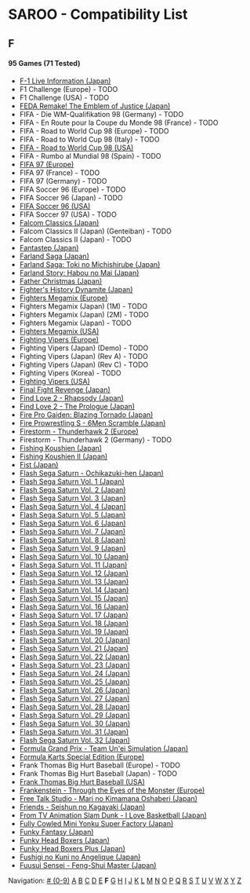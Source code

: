 # SAROO - Compatibility List

## F

#### 95 Games (71 Tested)

- [F-1 Live Information (Japan)](../../../Regions/Retails/Japan/GS-9035/01/README.md)
- F1 Challenge (Europe) - TODO
- F1 Challenge (USA) - TODO
- [FEDA Remake! The Emblem of Justice (Japan)](../../../Regions/Retails/Japan/GS-9107/01/README.md)
- FIFA - Die WM-Qualifikation 98 (Germany) - TODO
- FIFA - En Route pour la Coupe du Monde 98 (France) - TODO
- FIFA - Road to World Cup 98 (Europe) - TODO
- FIFA - Road to World Cup 98 (Italy) - TODO
- [FIFA - Road to World Cup 98 (USA)](../../../Regions/Retails/USA/T-5025H/01/README.md)
- FIFA - Rumbo al Mundial 98 (Spain) - TODO
- [FIFA 97 (Europe)](../../../Regions/Retails/Europe/T-5017H/01/README.md)
- FIFA 97 (France) - TODO
- FIFA 97 (Germany) - TODO
- FIFA Soccer 96 (Europe) - TODO
- FIFA Soccer 96 (Japan) - TODO
- [FIFA Soccer 96 (USA)](../../../Regions/Retails/USA/T-5003H/01/README.md)
- FIFA Soccer 97 (USA) - TODO
- [Falcom Classics (Japan)](../../../Regions/Retails/Japan/T-31503G/01/README.md)
- Falcom Classics II (Japan) (Genteiban) - TODO
- Falcom Classics II (Japan) - TODO
- [Fantastep (Japan)](../../../Regions/Retails/Japan/GS-9107/01/README.md)
- [Farland Saga (Japan)](../../../Regions/Retails/Japan/T-32507G/01/README.md)
- [Farland Saga: Toki no Michishirube (Japan)](../../../Regions/Retails/Japan/T-32511G/01/README.md)
- [Farland Story: Habou no Mai (Japan)](../../../Regions/Retails/Japan/T-32505G/01/README.md)
- [Father Christmas (Japan)](../../../Regions/Retails/Japan/T-18504G/01/README.md)
- [Fighter's History Dynamite (Japan)](../../../Regions/Retails/Japan/GS-9107/01/README.md)
- [Fighters Megamix (Europe)](../../../Regions/Retails/Europe/MK-81073/01/README.md)
- Fighters Megamix (Japan) (1M) - TODO
- Fighters Megamix (Japan) (2M) - TODO
- Fighters Megamix (Japan) - TODO
- [Fighters Megamix (USA)](../../../Regions/Retails/USA/MK-81073/01/README.md)
- [Fighting Vipers (Europe)](../../../Regions/Retails/Europe/MK-81041/01/README.md)
- Fighting Vipers (Japan) (Demo) - TODO
- Fighting Vipers (Japan) (Rev A) - TODO
- Fighting Vipers (Japan) (Rev C) - TODO
- Fighting Vipers (Korea) - TODO
- [Fighting Vipers (USA)](../../../Regions/Retails/USA/MK-81041/01/README.md)
- [Final Fight Revenge (Japan)](../../../Regions/Retails/Japan/T-20605G/01/README.md)
- [Find Love 2 - Rhapsody (Japan)](../../../Regions/Retails/Japan/T-34605G/01/README.md)
- [Find Love 2 - The Prologue (Japan)](../../../Regions/Retails/Japan/T-34604G/01/README.md)
- [Fire Pro Gaiden: Blazing Tornado (Japan)](../../../Regions/Retails/Japan/T-4302G/01/README.md)
- [Fire Prowrestling S - 6Men Scramble (Japan)](../../../Regions/Retails/Japan/T-4308G/01/README.md)
- [Firestorm - Thunderhawk 2 (Europe)](../../../Regions/Retails/Europe/T-11501H00/01/README.md)
- Firestorm - Thunderhawk 2 (Germany) - TODO
- [Fishing Koushien (Japan)](../../../Regions/Retails/Japan/T-24901G/01/README.md)
- [Fishing Koushien II (Japan)](../../../Regions/Retails/Japan/T-24904G/01/README.md)
- [Fist (Japan)](../../../Regions/Retails/Japan/T-15015G/01/README.md)
- [Flash Sega Saturn - Ochikazuki-hen (Japan)](../../../Regions/Retails/Japan/610616699/01/README.md)
- [Flash Sega Saturn Vol. 1 (Japan)](../../../Regions/Retails/Japan/610616601/01/README.md)
- [Flash Sega Saturn Vol. 2 (Japan)](../../../Regions/Retails/Japan/610616602/01/README.md)
- [Flash Sega Saturn Vol. 3 (Japan)](../../../Regions/Retails/Japan/610616603/01/README.md)
- [Flash Sega Saturn Vol. 4 (Japan)](../../../Regions/Retails/Japan/610616604/01/README.md)
- [Flash Sega Saturn Vol. 5 (Japan)](../../../Regions/Retails/Japan/610616605/01/README.md)
- [Flash Sega Saturn Vol. 6 (Japan)](../../../Regions/Retails/Japan/610616606/01/README.md)
- [Flash Sega Saturn Vol. 7 (Japan)](../../../Regions/Retails/Japan/610616607/01/README.md)
- [Flash Sega Saturn Vol. 8 (Japan)](../../../Regions/Retails/Japan/610616608/01/README.md)
- [Flash Sega Saturn Vol. 9 (Japan)](../../../Regions/Retails/Japan/610616609/01/README.md)
- [Flash Sega Saturn Vol. 10 (Japan)](../../../Regions/Retails/Japan/610616610/01/README.md)
- [Flash Sega Saturn Vol. 11 (Japan)](../../../Regions/Retails/Japan/610616611/01/README.md)
- [Flash Sega Saturn Vol. 12 (Japan)](../../../Regions/Retails/Japan/610616612/01/README.md)
- [Flash Sega Saturn Vol. 13 (Japan)](../../../Regions/Retails/Japan/610616613/01/README.md)
- [Flash Sega Saturn Vol. 14 (Japan)](../../../Regions/Retails/Japan/610616614/01/README.md)
- [Flash Sega Saturn Vol. 15 (Japan)](../../../Regions/Retails/Japan/610616615/01/README.md)
- [Flash Sega Saturn Vol. 16 (Japan)](../../../Regions/Retails/Japan/610616616/01/README.md)
- [Flash Sega Saturn Vol. 17 (Japan)](../../../Regions/Retails/Japan/610616617/01/README.md)
- [Flash Sega Saturn Vol. 18 (Japan)](../../../Regions/Retails/Japan/610616618/01/README.md)
- [Flash Sega Saturn Vol. 19 (Japan)](../../../Regions/Retails/Japan/610616619/01/README.md)
- [Flash Sega Saturn Vol. 20 (Japan)](../../../Regions/Retails/Japan/610616620/01/README.md)
- [Flash Sega Saturn Vol. 21 (Japan)](../../../Regions/Retails/Japan/610616621/01/README.md)
- [Flash Sega Saturn Vol. 22 (Japan)](../../../Regions/Retails/Japan/610616622/01/README.md)
- [Flash Sega Saturn Vol. 23 (Japan)](../../../Regions/Retails/Japan/610616623/01/README.md)
- [Flash Sega Saturn Vol. 24 (Japan)](../../../Regions/Retails/Japan/610616624/01/README.md)
- [Flash Sega Saturn Vol. 25 (Japan)](../../../Regions/Retails/Japan/610616625/01/README.md)
- [Flash Sega Saturn Vol. 26 (Japan)](../../../Regions/Retails/Japan/610616626/01/README.md)
- [Flash Sega Saturn Vol. 27 (Japan)](../../../Regions/Retails/Japan/610616627/01/README.md)
- [Flash Sega Saturn Vol. 28 (Japan)](../../../Regions/Retails/Japan/610616628/01/README.md)
- [Flash Sega Saturn Vol. 29 (Japan)](../../../Regions/Retails/Japan/610616629/01/README.md)
- [Flash Sega Saturn Vol. 30 (Japan)](../../../Regions/Retails/Japan/610616630/01/README.md)
- [Flash Sega Saturn Vol. 31 (Japan)](../../../Regions/Retails/Japan/610616631/01/README.md)
- [Flash Sega Saturn Vol. 32 (Japan)](../../../Regions/Retails/Japan/610616632/01/README.md)
- [Formula Grand Prix - Team Un'ei Simulation (Japan)](../../../Regions/Retails/Japan/T-7309G/01/README.md)
- [Formula Karts Special Edition (Europe)](../../../Regions/Retails/Europe/MK-81282/01/README.md)
- Frank Thomas Big Hurt Baseball (Europe) - TODO
- Frank Thomas Big Hurt Baseball (Japan) - TODO
- [Frank Thomas Big Hurt Baseball (USA)](../../../Regions/Retails/USA/T-8138H/01/README.md)
- [Frankenstein - Through the Eyes of the Monster (Europe)](../../../Regions/Retails/Europe/T-12511H/01/README.md)
- [Free Talk Studio - Mari no Kimamana Oshaberi (Japan)](../../../Regions/Retails/Japan/T-20504G/01/README.md)
- [Friends - Seishun no Kagayaki (Japan)](../../../Regions/Retails/Japan/T-20109G/01/README.md)
- [From TV Animation Slam Dunk - I Love Basketball (Japan)](../../../Regions/Retails/Japan/T-13301G/01/README.md)
- [Fully Cowled Mini Yonku Super Factory (Japan)](../../../Regions/Retails/Japan/T-26407G/01/README.md)
- [Funky Fantasy (Japan)](../../../Regions/Retails/Japan/T-20002G/01/README.md)
- [Funky Head Boxers (Japan)](../../../Regions/Retails/Japan/T-20003G/01/README.md)
- [Funky Head Boxers Plus (Japan)](../../../Regions/Retails/Japan/T-20004G/01/README.md)
- [Fushigi no Kuni no Angelique (Japan)](../../../Regions/Retails/Japan/T-7634G/01/README.md)
- [Fuusui Sensei - Feng-Shui Master (Japan)](../../../Regions/Retails/Japan/T-21701G/01/README.md)

Navigation:
[# (0-9)](./09.md) [A](./A.md) [B](./B.md) [C](./C.md) [D](./D.md) [E](./E.md) **F** [G](./G.md) [H](./H.md) [I](./I.md) [J](./J.md) [K](./K.md) [L](./L.md) [M](./M.md) [N](./N.md) [O](./O.md) [P](./P.md) [Q](./Q.md) [R](./R.md) [S](./S.md) [T](./T.md) [U](./U.md) [V](./V.md) [W](./W.md) [X](./X.md) [Y](./Y.md) [Z](./Z.md)
